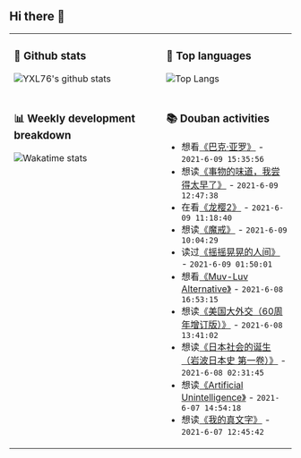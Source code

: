 ## Hi there 👋

<table>
<tr>
<td valign="top" width="54%">

### 🔭 Github stats

![YXL76's github stats](https://github-readme-stats.yxl76.vercel.app/api?username=YXL76&count_private=true&show_icons=true&include_all_commits=true&theme=prussian&line_height=28&disable_animations=true)

</td>

<td valign="top" width="46%">

### 🌱 Top languages

![Top Langs](https://github-readme-stats.yxl76.vercel.app/api/top-langs/?username=YXL76&layout=compact&theme=prussian&langs_count=8&hide=HTML,CSS,SCSS)

</td>
</tr>
<tr>
<td valign="top" width="54%">

### 📊 Weekly development breakdown

![Wakatime stats](https://github-readme-stats.yxl76.vercel.app/api/wakatime?username=YXL76&layout=compact&theme=prussian)


</td>
<td valign="top" width="46%">

### 📚 Douban activities

- 想看[《巴克·亚罗》](http://movie.douban.com/subject/34937955/) - `2021-6-09 15:35:56`
- 想读[《事物的味道，我尝得太早了》](https://book.douban.com/subject/26759579/) - `2021-6-09 12:47:38`
- 在看[《龙樱2》](http://movie.douban.com/subject/34906700/) - `2021-6-09 11:18:40`
- 想读[《魔戒》](https://book.douban.com/subject/35217291/) - `2021-6-09 10:04:29`
- 读过[《摇摇晃晃的人间》](https://book.douban.com/subject/26309861/) - `2021-6-09 01:50:01`
- 想看[《Muv-Luv Alternative》](http://movie.douban.com/subject/35233901/) - `2021-6-08 16:53:15`
- 想读[《美国大外交（60周年增订版）》](https://book.douban.com/subject/25728166/) - `2021-6-08 13:41:02`
- 想读[《日本社会的诞生（岩波日本史 第一卷）》](https://book.douban.com/subject/34908426/) - `2021-6-08 02:31:45`
- 想读[《Artificial Unintelligence》](https://book.douban.com/subject/30359629/) - `2021-6-07 14:54:18`
- 想读[《我的真文字》](https://book.douban.com/subject/26617176/) - `2021-6-07 12:45:42`

</td>
</tr>
</table>

<!--
**YXL76/YXL76** is a ✨ _special_ ✨ repository because its `README.md` (this file) appears on your GitHub profile.

Here are some ideas to get you started:

- 🔭 I’m currently working on ...
- 🌱 I’m currently learning ...
- 👯 I’m looking to collaborate on ...
- 🤔 I’m looking for help with ...
- 💬 Ask me about ...
- 📫 How to reach me: ...
- 😄 Pronouns: ...
- ⚡ Fun fact: ...
-->
